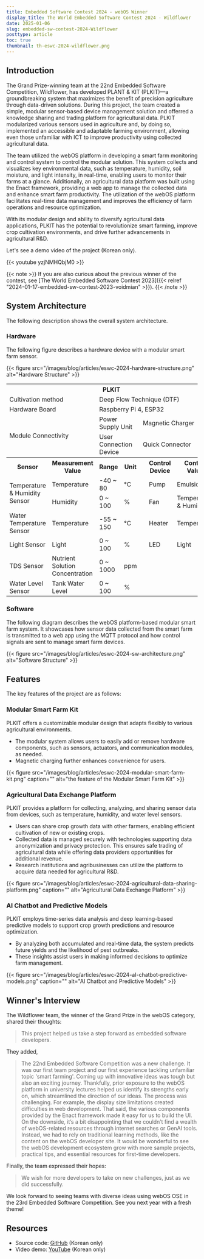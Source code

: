 ```yaml
---
title: Embedded Software Contest 2024 - webOS Winner
display_title: The World Embedded Software Contest 2024 - Wildflower
date: 2025-01-06
slug: embedded-sw-contest-2024-Wildflower
posttype: article
toc: true
thumbnail: th-eswc-2024-wildflower.png
---
```


## Introduction

The Grand Prize-winning team at the 22nd Embedded Software Competition, Wildflower, has developed PLANT & KIT (PLKIT)—a groundbreaking system that maximizes the benefit of precision agriculture through data-driven solutions. During this project, the team created a simple, modular sensor-based device management solution and offerred a knowledge sharing and trading platform for agricultural data. PLKIT modularized various sensors used in agriculture and, by doing so, implemented an accessible and adaptable farming environment, allowing even those unfamiliar with ICT to improve productivity using collected agricultural data.

The team utilized the webOS platform in developing a smart farm monitoring and control system to control the modular solution. This system collects and visualizes key environmental data, such as temperature, humidity, soil moisture, and light intensity, in real-time, enabling users to monitor their farms at a glance. Additionally, an agricultural data platform was built using the Enact framework, providing a web app to manage the collected data and enhance smart farm productivity. The utilization of the webOS platform facilitates real-time data management and improves the efficiency of farm operations and resource optimization.

With its modular design and ability to diversify agricultural data applications, PLKIT has the potential to revolutionize smart farming, improve crop cultivation environments, and drive further advancements in agricultural R&D.

Let's see a demo video of the project (Korean only).

{{< youtube yzjNMHQbjM0 >}}

{{< note >}}
If you are also curious about the previous winner of the contest, see [The World Embedded Software Contest 2023]({{< relref "2024-01-17-embedded-sw-contest-2023-voidmian" >}}).
{{< /note >}}

## System Architecture
  
The following description shows the overall system architecture.

### Hardware

The following figure describes a hardware device with a modular smart farm sensor.

{{< figure src="/images/blog/articles/eswc-2024-hardware-structure.png" alt="Hardware Structure" >}}

<table>
<tr>
<th colspan="7">PLKIT</th>
</tr>
<tr>
<td colspan="2">Cultivation method</td>
<td colspan="5">Deep Flow Technique (DTF)</td>
</tr>
<tr>
<td colspan="2">Hardware Board</td>
<td colspan="5">Raspberry Pi 4, ESP32</td>
</tr>
<tr>
<td rowspan="2" colspan="2">Module Connectivity</td>
<td colspan="2">Power Supply Unit</td>
<td colspan="3">Magnetic Charger</td>
</tr>
<tr>
<td colspan="2">User Connection Device</td>
<td colspan="3">Quick Connector</td>
<tr>
<th>Sensor</th>
<th>Measurement Value</th>
<th>Range</th>
<th>Unit</th>
<th rowspan="7"></th>
<th>Control Device</th>
<th>Control Value</th>
</tr>
<tr>
<td rowspan="2">Temperature & Humidity Sensor</td>
<td>Temperature</td>
<td>-40 ~ 80</td>
<td>℃</td>
<td>Pump</td>
<td>Emulsion</td>
</tr>
<tr>
<td>Humidity</td>
<td>0 ~ 100</td>
<td>%</td>
<td>Fan</td>
<td>Temperature & Humidity</td>
</tr>
<tr>
<td>Water Temperature Sensor</td>
<td>Temperature</td>
<td>-55 ~ 150</td>
<td>℃</td>
<td>Heater</td>
<td>Temperature</td>
</tr>
<tr>
<td>Light Sensor</td>
<td>Light</td>
<td>0 ~ 100</td>
<td>%</td>
<td>LED</td>
<td>Light</td>
</tr>
<tr>
<td>TDS Sensor</td>
<td>Nutrient Solution Concentration</td>
<td>0 ~ 1000</td>
<td>ppm</td>
<td rowspan="2" colspan="2"></td>
</tr>
<tr>
<td>Water Level Sensor</td>
<td>Tank Water Level</td>
<td>0 ~ 100</td>
<td>%</td>
</tr>
<tr></tr>
</table>

### Software
The following diagram describes the webOS platform-based modular smart farm system. It showcases how sensor data collected from the smart farm is transmitted to a web app using the MQTT protocol and how control signals are sent to manage smart farm devices.

{{< figure src="/images/blog/articles/eswc-2024-sw-architecture.png" alt="Software Structure" >}}

## Features

The key features of the project are as follows:

### Modular Smart Farm Kit

PLKIT offers a customizable modular design that adapts flexibly to various agricultural environments.

- The modular system allows users to easily add or remove hardware components, such as sensors, actuators, and communication modules, as needed.
- Magnetic charging further enhances convenience for users.

{{< figure src="/images/blog/articles/eswc-2024-modular-smart-farm-kit.png" caption="" alt="the feature of the Modular Smart Farm Kit" >}}

### Agricultural Data Exchange Platform

PLKIT provides a platform for collecting, analyzing, and sharing sensor data from devices, such as temperature, humidity, and water level sensors.

- Users can share crop growth data with other farmers, enabling efficient cultivation of new or existing crops.
- Collected data is managed securely with technologies supporting data anonymization and privacy protection. This ensures safe trading of agricultural data while offering data providers opportunities for additional revenue.
- Research institutions and agribusinesses can utilize the platform to acquire data needed for agricultural R&D.

{{< figure src="/images/blog/articles/eswc-2024-agricultural-data-sharing-platform.png" caption="" alt="Agricultural Data Exchange Platform" >}}

### AI Chatbot and Predictive Models

PLKIT employs time-series data analysis and deep learning-based predictive models to support crop growth predictions and resource optimization.

- By analyzing both accumulated and real-time data, the system predicts future yields and the likelihood of pest outbreaks.
- These insights assist users in making informed decisions to optimize farm management.

{{< figure src="/images/blog/articles/eswc-2024-aI-chatbot-predictive-models.png" caption="" alt="AI Chatbot and Predictive Models" >}}

## Winner's Interview

The Wildflower team, the winner of the Grand Prize in the webOS category, shared their thoughts:
> This project helped us take a step forward as embedded software developers.

They added, 
> The 22nd Embedded Software Competition was a new challenge. It was our first team project and our first experience tackling unfamiliar topic 'smart farming'. Coming up with innovative ideas was tough but also an exciting journey. Thankfully, prior exposure to the webOS platform in university lectures helped us identify its strengths early on, which streamlined the direction of our ideas.
> The process was challenging. For example, the display size limitations created difficulties in web development. That said, the various components provided by the Enact framework made it easy for us to build the UI. On the downside, it’s a bit disappointing that we couldn’t find a wealth of webOS-related resources through internet searches or GenAI tools. Instead, we had to rely on traditional learning methods, like the content on the webOS developer site. It would be wonderful to see the webOS development ecosystem grow with more sample projects, practical tips, and essential resources for first-time developers.

Finally, the team expressed their hopes:
> We wish for more developers to take on new challenges, just as we did successfully.

We look forward to seeing teams with diverse ideas using webOS OSE in the 23rd Embedded Software Competition. See you next year with a fresh theme!

## Resources

- Source code: [GitHub](https://github.com/yasaenghwa/PLKIT.git) (Korean only)
- Video demo: [YouTube](https://www.youtube.com/watch?v=yzjNMHQbjM0) (Korean only)
